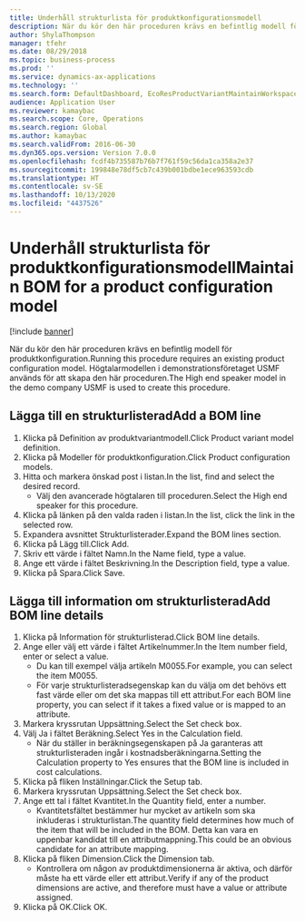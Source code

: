 ```yaml
---
title: Underhåll strukturlista för produktkonfigurationsmodell
description: När du kör den här proceduren krävs en befintlig modell för produktkonfiguration.
author: ShylaThompson
manager: tfehr
ms.date: 08/29/2018
ms.topic: business-process
ms.prod: ''
ms.service: dynamics-ax-applications
ms.technology: ''
ms.search.form: DefaultDashboard, EcoResProductVariantMaintainWorkspace, PCProductConfigurationModelListPage, PCProductConfigurationModelDetails, PCBOMLineDetails, InventItemIdLookupSimple
audience: Application User
ms.reviewer: kamaybac
ms.search.scope: Core, Operations
ms.search.region: Global
ms.author: kamaybac
ms.search.validFrom: 2016-06-30
ms.dyn365.ops.version: Version 7.0.0
ms.openlocfilehash: fcdf4b735587b76b7f761f59c56da1ca358a2e37
ms.sourcegitcommit: 199848e78df5cb7c439b001bdbe1ece963593cdb
ms.translationtype: HT
ms.contentlocale: sv-SE
ms.lasthandoff: 10/13/2020
ms.locfileid: "4437526"
---
```

# <a name="maintain-bom-for-a-product-configuration-model"></a><span data-ttu-id="914db-103">Underhåll strukturlista för produktkonfigurationsmodell</span><span class="sxs-lookup"><span data-stu-id="914db-103">Maintain BOM for a product configuration model</span></span>

[!include [banner](../../includes/banner.md)]

<span data-ttu-id="914db-104">När du kör den här proceduren krävs en befintlig modell för produktkonfiguration.</span><span class="sxs-lookup"><span data-stu-id="914db-104">Running this procedure requires an existing product configuration model.</span></span> <span data-ttu-id="914db-105">Högtalarmodellen i demonstrationsföretaget USMF används för att skapa den här proceduren.</span><span class="sxs-lookup"><span data-stu-id="914db-105">The High end speaker model in the demo company USMF is used to create this procedure.</span></span>


## <a name="add-a-bom-line"></a><span data-ttu-id="914db-106">Lägga till en strukturlisterad</span><span class="sxs-lookup"><span data-stu-id="914db-106">Add a BOM line</span></span>
1. <span data-ttu-id="914db-107">Klicka på Definition av produktvariantmodell.</span><span class="sxs-lookup"><span data-stu-id="914db-107">Click Product variant model definition.</span></span>
2. <span data-ttu-id="914db-108">Klicka på Modeller för produktkonfiguration.</span><span class="sxs-lookup"><span data-stu-id="914db-108">Click Product configuration models.</span></span>
3. <span data-ttu-id="914db-109">Hitta och markera önskad post i listan.</span><span class="sxs-lookup"><span data-stu-id="914db-109">In the list, find and select the desired record.</span></span>
    * <span data-ttu-id="914db-110">Välj den avancerade högtalaren till proceduren.</span><span class="sxs-lookup"><span data-stu-id="914db-110">Select the High end speaker for this procedure.</span></span>  
4. <span data-ttu-id="914db-111">Klicka på länken på den valda raden i listan.</span><span class="sxs-lookup"><span data-stu-id="914db-111">In the list, click the link in the selected row.</span></span>
5. <span data-ttu-id="914db-112">Expandera avsnittet Strukturlisterader.</span><span class="sxs-lookup"><span data-stu-id="914db-112">Expand the BOM lines section.</span></span>
6. <span data-ttu-id="914db-113">Klicka på Lägg till.</span><span class="sxs-lookup"><span data-stu-id="914db-113">Click Add.</span></span>
7. <span data-ttu-id="914db-114">Skriv ett värde i fältet Namn.</span><span class="sxs-lookup"><span data-stu-id="914db-114">In the Name field, type a value.</span></span>
8. <span data-ttu-id="914db-115">Ange ett värde i fältet Beskrivning.</span><span class="sxs-lookup"><span data-stu-id="914db-115">In the Description field, type a value.</span></span>
9. <span data-ttu-id="914db-116">Klicka på Spara.</span><span class="sxs-lookup"><span data-stu-id="914db-116">Click Save.</span></span>

## <a name="add-bom-line-details"></a><span data-ttu-id="914db-117">Lägga till information om strukturlisterad</span><span class="sxs-lookup"><span data-stu-id="914db-117">Add BOM line details</span></span>
1. <span data-ttu-id="914db-118">Klicka på Information för strukturlisterad.</span><span class="sxs-lookup"><span data-stu-id="914db-118">Click BOM line details.</span></span>
2. <span data-ttu-id="914db-119">Ange eller välj ett värde i fältet Artikelnummer.</span><span class="sxs-lookup"><span data-stu-id="914db-119">In the Item number field, enter or select a value.</span></span>
    * <span data-ttu-id="914db-120">Du kan till exempel välja artikeln M0055.</span><span class="sxs-lookup"><span data-stu-id="914db-120">For example, you can select the item M0055.</span></span>  
    * <span data-ttu-id="914db-121">För varje strukturlisteradsegenskap kan du välja om det behövs ett fast värde eller om det ska mappas till ett attribut.</span><span class="sxs-lookup"><span data-stu-id="914db-121">For each BOM line property, you can select if it takes a fixed value or is mapped to an attribute.</span></span>  
3. <span data-ttu-id="914db-122">Markera kryssrutan Uppsättning.</span><span class="sxs-lookup"><span data-stu-id="914db-122">Select the Set check box.</span></span>
4. <span data-ttu-id="914db-123">Välj Ja i fältet Beräkning.</span><span class="sxs-lookup"><span data-stu-id="914db-123">Select Yes in the Calculation field.</span></span>
    * <span data-ttu-id="914db-124">När du ställer in beräkningsegenskapen på Ja garanteras att strukturlisteraden ingår i kostnadsberäkningarna.</span><span class="sxs-lookup"><span data-stu-id="914db-124">Setting the Calculation property to Yes ensures that the BOM line is included in cost calculations.</span></span>  
5. <span data-ttu-id="914db-125">Klicka på fliken Inställningar.</span><span class="sxs-lookup"><span data-stu-id="914db-125">Click the Setup tab.</span></span>
6. <span data-ttu-id="914db-126">Markera kryssrutan Uppsättning.</span><span class="sxs-lookup"><span data-stu-id="914db-126">Select the Set check box.</span></span>
7. <span data-ttu-id="914db-127">Ange ett tal i fältet Kvantitet.</span><span class="sxs-lookup"><span data-stu-id="914db-127">In the Quantity field, enter a number.</span></span>
    * <span data-ttu-id="914db-128">Kvantitetsfältet bestämmer hur mycket av artikeln som ska inkluderas i strukturlistan.</span><span class="sxs-lookup"><span data-stu-id="914db-128">The quantity field determines how much of the item that will be included in the BOM.</span></span> <span data-ttu-id="914db-129">Detta kan vara en uppenbar kandidat till en attributmappning.</span><span class="sxs-lookup"><span data-stu-id="914db-129">This could be an obvious candidate for an attribute mapping.</span></span>  
8. <span data-ttu-id="914db-130">Klicka på fliken Dimension.</span><span class="sxs-lookup"><span data-stu-id="914db-130">Click the Dimension tab.</span></span>
    * <span data-ttu-id="914db-131">Kontrollera om någon av produktdimensionerna är aktiva, och därför måste ha ett värde eller ett attribut.</span><span class="sxs-lookup"><span data-stu-id="914db-131">Verify if any of the product dimensions are active,  and therefore must have a value or attribute assigned.</span></span>  
9. <span data-ttu-id="914db-132">Klicka på OK.</span><span class="sxs-lookup"><span data-stu-id="914db-132">Click OK.</span></span>

